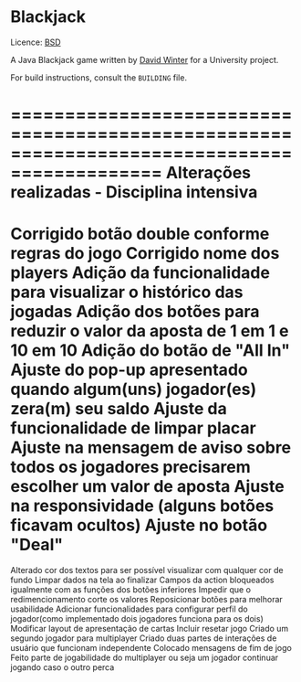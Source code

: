 Blackjack
=========

Licence: [BSD](http://creativecommons.org/licenses/BSD/)

A Java Blackjack game written by [David Winter](http://davidwinter.me.uk) for a University project.

For build instructions, consult the `BUILDING` file.

============================================================================================
Alterações realizadas - Disciplina intensiva
============================================================================================
Corrigido botão double conforme regras do jogo
Corrigido nome dos players
Adição da funcionalidade para visualizar o histórico das jogadas
Adição dos botões para reduzir o valor da aposta de 1 em 1 e 10 em 10
Adição do botão de "All In"
Ajuste do pop-up apresentado quando algum(uns) jogador(es) zera(m) seu saldo
Ajuste da funcionalidade de limpar placar
Ajuste na mensagem de aviso sobre todos os jogadores precisarem escolher um valor de aposta
Ajuste na responsividade (alguns botões ficavam ocultos)
Ajuste no botão "Deal"
============================================================================================


Alterado cor dos textos para ser possível visualizar com qualquer cor de fundo
Limpar dados na tela ao finalizar
Campos da action bloqueados igualmente com as funções dos botões inferiores
Impedir que o redimencionamento corte os valores
Reposicionar botões para melhorar usabilidade
Adicionar funcionalidades para configurar perfil do jogador(como implementado dois jogadores funciona para os dois)
Modificar layout de apresentação de cartas
Incluir resetar jogo
Criado um segundo jogador para multiplayer
Criado duas partes de interações de usuário que funcionam independente
Colocado mensagens de fim de jogo
Feito parte de jogabilidade do multiplayer ou seja um jogador continuar jogando caso o outro perca
